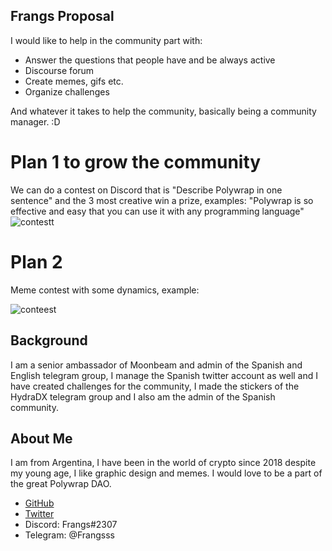 ## Frangs Proposal

I would like to help in the community part with:

- Answer the questions that people have and be always active
- Discourse forum
- Create memes, gifs etc.
- Organize challenges

And whatever it takes to help the community, basically being a community manager. :D

# Plan 1 to grow the community

We can do a contest on Discord that is "Describe Polywrap in one sentence" and the 3 most creative win a prize, examples: "Polywrap is so effective and easy that you can use it with any programming language"
![contestt](https://user-images.githubusercontent.com/84420858/123457376-3d0fa180-d5ba-11eb-8bbe-d525970f037a.PNG)


# Plan 2

Meme contest with some dynamics, example:

![conteest](https://user-images.githubusercontent.com/84420858/123457308-2b2dfe80-d5ba-11eb-9d4e-c566baebaee8.PNG)


## Background 

I am a senior ambassador of Moonbeam and admin of the Spanish and English telegram group, I manage the Spanish twitter account as well and I have created challenges
for the community, I made the stickers of the HydraDX telegram group and I also am the admin of the Spanish community.

## About Me

I am from Argentina, I have been in the world of crypto since 2018 despite my young age, I like graphic design and memes. I would love to be a part of the great Polywrap DAO.

- [GitHub](https://github.com/frangsss)
- [Twitter](https://twitter.com/frangss_)
- Discord: Frangs#2307
- Telegram: @Frangsss
